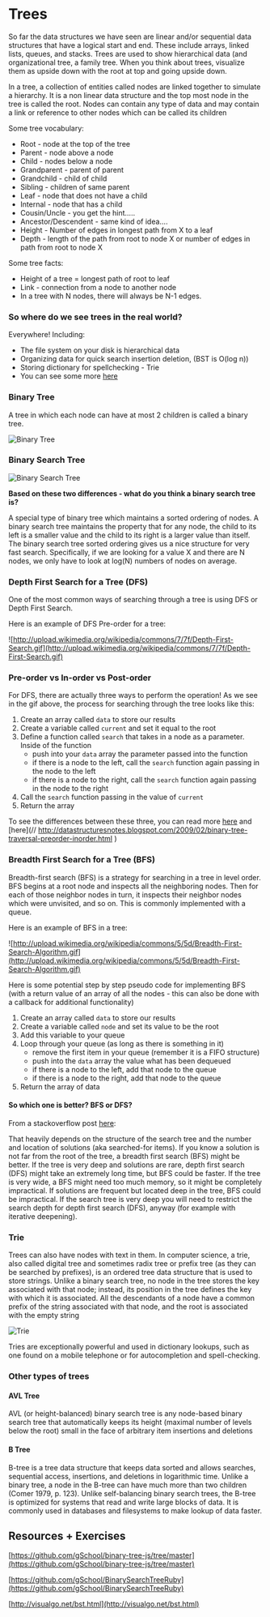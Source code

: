 # Trees

So far the data structures we have seen are linear and/or sequential data structures that have a logical start and end. These include arrays, linked lists, queues, and stacks. Trees are  used to show hierarchical data (and organizational tree, a family tree. When you think about trees, visualize them as upside down with the root at top and going upside down.

In a tree, a collection of entities called nodes are linked together to simulate a hierarchy. It is a non linear data structure and the top most node in the tree is called the root. Nodes can contain any type of data and may contain a link or reference to other nodes which can be called its children

Some tree vocabulary:

- Root - node at the top of the tree
- Parent - node above a node
- Child - nodes below a node
- Grandparent - parent of parent
- Grandchild - child of child
- Sibling - children of same parent
- Leaf - node that does not have a child
- Internal - node that has a child
- Cousin/Uncle - you get the hint…..
- Ancestor/Descendent - same kind of idea….
- Height - Number of edges in longest path from X to a leaf
- Depth - length of the path from root to node X or number of edges in path from root to node X

Some tree facts:

- Height of a tree = longest path of root to leaf
- Link - connection from a node to another node
- In a tree with N nodes, there will always be N-1 edges.



### So where do we see trees in the real world?

Everywhere! Including:

- The file system on your disk is hierarchical data
- Organizing data for quick search insertion deletion, (BST is O(log n))
- Storing dictionary for spellchecking - Trie
- You can see some more [here](http://stackoverflow.com/questions/577659/real-world-examples-of-tree-structures)

### Binary Tree

A tree in which each node can have at most 2 children is called a binary tree.

![Binary Tree](http://www.cs.cmu.edu/~adamchik/15-121/lectures/Trees/pix/tree1.bmp)

### Binary Search Tree

![Binary Search Tree](https://upload.wikimedia.org/wikipedia/commons/d/da/Binary_search_tree.svg)

**Based on these two differences - what do you think a binary search tree is?**

A special type of binary tree which maintains a sorted ordering of nodes. A binary search tree maintains the property that for any node, the child to its left is a smaller value and the child to its right is a larger value than itself.  The binary search tree sorted ordering gives us a nice structure for very fast search.  Specifically, if we are looking for a value X and there are N nodes, we only have to look at log(N) numbers of nodes on average.

### Depth First Search for a Tree (DFS)

One of the most common ways of searching through a tree is using DFS or Depth First Search.

Here is an example of DFS Pre-order for a tree:

![http://upload.wikimedia.org/wikipedia/commons/7/7f/Depth-First-Search.gif](http://upload.wikimedia.org/wikipedia/commons/7/7f/Depth-First-Search.gif)

### Pre-order vs In-order vs Post-order

For DFS, there are actually three ways to perform the operation! As we see in the gif above, the process for searching through the tree looks like this:

1. Create an array called `data` to store our results
2. Create a variable called `current` and set it equal to the root
3. Define a function called `search` that takes in a node as a parameter. Inside of the function
    - push into your `data` array the parameter passed into the function
    - if there is a node to the left, call the `search` function again passing in the node to the left
    - if there is a node to the right, call the `search` function again passing in the node to the right
4. Call the `search` function passing in the value of `current`
4. Return the array

To see the differences between these three, you can read more [here](https://en.wikipedia.org/wiki/Tree_traversal#Depth-first) and [here](// http://datastructuresnotes.blogspot.com/2009/02/binary-tree-traversal-preorder-inorder.html
) 

### Breadth First Search for a Tree (BFS)

Breadth-first search (BFS) is a strategy for searching in a tree in level order. BFS begins at a root node and inspects all the neighboring nodes. Then for each of those neighbor nodes in turn, it inspects their neighbor nodes which were unvisited, and so on. This is commonly implemented with a queue. 

Here is an example of BFS in a tree:

![http://upload.wikimedia.org/wikipedia/commons/5/5d/Breadth-First-Search-Algorithm.gif](http://upload.wikimedia.org/wikipedia/commons/5/5d/Breadth-First-Search-Algorithm.gif)

Here is some potential step by step pseudo code for implementing BFS (with a return value of an array of all the nodes - this can also be done with a callback for additional functionality)

1. Create an array called `data` to store our results
2. Create a variable called `node` and set its value to be the root
3. Add this variable to your queue
4. Loop through your queue (as long as there is something in it)
    - remove the first item in your queue (remember it is a FIFO structure)
    - push into the `data` array the value what has been dequeued
    - if there is a node to the left, add that node to the queue
    - if there is a node to the right, add that node to the queue
5. Return the array of data

#### So which one is better? BFS or DFS?

From a stackoverflow post [here](http://stackoverflow.com/questions/3332947/when-is-it-practical-to-use-dfs-vs-bfs):

That heavily depends on the structure of the search tree and the number and location of solutions (aka searched-for items). If you know a solution is not far from the root of the tree, a breadth first search (BFS) might be better. If the tree is very deep and solutions are rare, depth first search (DFS) might take an extremely long time, but BFS could be faster. If the tree is very wide, a BFS might need too much memory, so it might be completely impractical. If solutions are frequent but located deep in the tree, BFS could be impractical. If the search tree is very deep you will need to restrict the search depth for depth first search (DFS), anyway (for example with iterative deepening).

### Trie

Trees can also have nodes with text in them. In computer science, a trie, also called digital tree and sometimes radix tree or prefix tree (as they can be searched by prefixes), is an ordered tree data structure that is used to store strings. Unlike a binary search tree, no node in the tree stores the key associated with that node; instead, its position in the tree defines the key with which it is associated. All the descendants of a node have a common prefix of the string associated with that node, and the root is associated with the empty string

![Trie](http://www.cs.duke.edu/courses/fall12/cps100/Recitations/images/trie.jpg)

Tries are exceptionally powerful and used in dictionary lookups, such as one found on a mobile telephone or for autocompletion and spell-checking.

### Other types of trees

####  AVL Tree

AVL (or height-balanced) binary search tree is any node-based binary search tree that automatically keeps its height (maximal number of levels below the root) small in the face of arbitrary item insertions and deletions

#### B Tree

B-tree is a tree data structure that keeps data sorted and allows searches, sequential access, insertions, and deletions in logarithmic time. Unlike a binary tree, a node in the B-tree can have much more than two children (Comer 1979, p. 123). Unlike self-balancing binary search trees, the B-tree is optimized for systems that read and write large blocks of data. It is commonly used in databases and filesystems to make lookup of data faster.

## Resources + Exercises

[https://github.com/gSchool/binary-tree-js/tree/master](https://github.com/gSchool/binary-tree-js/tree/master)

[https://github.com/gSchool/BinarySearchTreeRuby](https://github.com/gSchool/BinarySearchTreeRuby)

[http://visualgo.net/bst.html](http://visualgo.net/bst.html)
